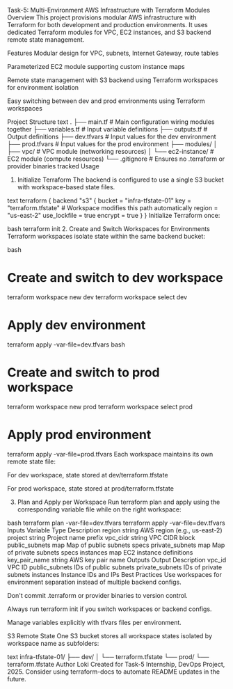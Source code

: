 Task-5: Multi-Environment AWS Infrastructure with Terraform Modules
Overview
This project provisions modular AWS infrastructure with Terraform for both development and production environments. It uses dedicated Terraform modules for VPC, EC2 instances, and S3 backend remote state management.

Features
Modular design for VPC, subnets, Internet Gateway, route tables

Parameterized EC2 module supporting custom instance maps

Remote state management with S3 backend using Terraform workspaces for environment isolation

Easy switching between dev and prod environments using Terraform workspaces

Project Structure
text
.
├── main.tf              # Main configuration wiring modules together
├── variables.tf         # Input variable definitions
├── outputs.tf           # Output definitions
├── dev.tfvars           # Input values for the dev environment
├── prod.tfvars          # Input values for the prod environment
├── modules/
│   ├── vpc/             # VPC module (networking resources)
│   └── ec2-instance/    # EC2 module (compute resources)
└── .gitignore           # Ensures no .terraform or provider binaries tracked
Usage
1. Initialize Terraform
The backend is configured to use a single S3 bucket with workspace-based state files.

text
terraform {
  backend "s3" {
    bucket       = "infra-tfstate-01"
    key          = "terraform.tfstate" # Workspace modifies this path automatically
    region       = "us-east-2"
    use_lockfile = true
    encrypt      = true
  }
}
Initialize Terraform once:

bash
terraform init
2. Create and Switch Workspaces for Environments
Terraform workspaces isolate state within the same backend bucket:

bash
# Create and switch to dev workspace
terraform workspace new dev
terraform workspace select dev

# Apply dev environment
terraform apply -var-file=dev.tfvars
bash
# Create and switch to prod workspace
terraform workspace new prod
terraform workspace select prod

# Apply prod environment
terraform apply -var-file=prod.tfvars
Each workspace maintains its own remote state file:

For dev workspace, state stored at dev/terraform.tfstate

For prod workspace, state stored at prod/terraform.tfstate

3. Plan and Apply per Workspace
Run terraform plan and apply using the corresponding variable file while on the right workspace:

bash
terraform plan -var-file=dev.tfvars
terraform apply -var-file=dev.tfvars
Inputs
Variable	Type	Description
region	string	AWS region (e.g., us-east-2)
project	string	Project name prefix
vpc_cidr	string	VPC CIDR block
public_subnets	map	Map of public subnets specs
private_subnets	map	Map of private subnets specs
instances	map	EC2 instance definitions
key_pair_name	string	AWS key pair name
Outputs
Output	Description
vpc_id	VPC ID
public_subnets	IDs of public subnets
private_subnets	IDs of private subnets
instances	Instance IDs and IPs
Best Practices
Use workspaces for environment separation instead of multiple backend configs.

Don't commit .terraform or provider binaries to version control.

Always run terraform init if you switch workspaces or backend configs.

Manage variables explicitly with tfvars files per environment.

S3 Remote State
One S3 bucket stores all workspace states isolated by workspace name as subfolders:

text
infra-tfstate-01/
├── dev/
│   └── terraform.tfstate
└── prod/
    └── terraform.tfstate
Author
Loki
Created for Task-5 Internship, DevOps Project, 2025.
Consider using terraform-docs to automate README updates in the future.